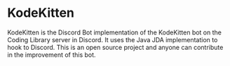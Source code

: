 # KodeKitten

KodeKitten is the Discord Bot implementation of the KodeKitten bot on the Coding Library server in Discord. It uses the
Java JDA implementation to hook to Discord. This is an open source project and anyone can contribute in the improvement
of this bot.